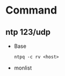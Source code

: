 # Command
## ntp 123/udp
  - Base
    ~~~
    ntpq -c rv <host>
    ~~~

  - monlist
    ~~~
    ~~~
